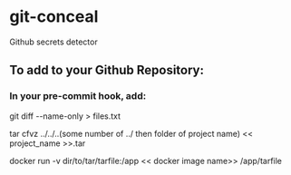 # git-conceal
Github secrets detector

## To add to your Github Repository:
### In your pre-commit hook, add:

git diff --name-only > files.txt

tar cfvz ../../..(some number of ../ then folder of project name) << project_name >>.tar

docker run -v dir/to/tar/tarfile:/app << docker image name>> /app/tarfile
